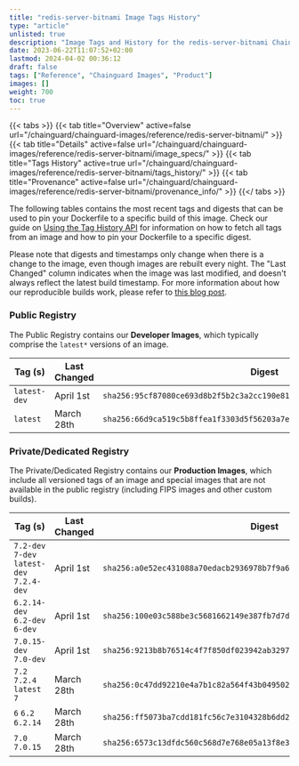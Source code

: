 ```yaml
---
title: "redis-server-bitnami Image Tags History"
type: "article"
unlisted: true
description: "Image Tags and History for the redis-server-bitnami Chainguard Image"
date: 2023-06-22T11:07:52+02:00
lastmod: 2024-04-02 00:36:12
draft: false
tags: ["Reference", "Chainguard Images", "Product"]
images: []
weight: 700
toc: true
---
```


{{< tabs >}}
{{< tab title="Overview" active=false url="/chainguard/chainguard-images/reference/redis-server-bitnami/" >}}
{{< tab title="Details" active=false url="/chainguard/chainguard-images/reference/redis-server-bitnami/image_specs/" >}}
{{< tab title="Tags History" active=true url="/chainguard/chainguard-images/reference/redis-server-bitnami/tags_history/" >}}
{{< tab title="Provenance" active=false url="/chainguard/chainguard-images/reference/redis-server-bitnami/provenance_info/" >}}
{{</ tabs >}}

The following tables contains the most recent tags and digests that can be used to pin your Dockerfile to a specific build of this image. Check our guide on [Using the Tag History API](/chainguard/chainguard-images/using-the-tag-history-api/) for information on how to fetch all tags from an image and how to pin your Dockerfile to a specific digest.

Please note that digests and timestamps only change when there is a change to the image, even though images are rebuilt every night. The "Last Changed" column indicates when the image was last modified, and doesn't always reflect the latest build timestamp. For more information about how our reproducible builds work, please refer to [this blog post](https://www.chainguard.dev/unchained/reproducing-chainguards-reproducible-image-builds).

### Public Registry
The Public Registry contains our **Developer Images**, which typically comprise the `latest*` versions of an image.

| Tag (s)       | Last Changed | Digest                                                                    |
|---------------|--------------|---------------------------------------------------------------------------|
|  `latest-dev` | April 1st    | `sha256:95cf87080ce693d8b2f5b2c3a2cc190e8191262801759a7994ff6bfab83a9e75` |
|  `latest`     | March 28th   | `sha256:66d9ca519c5b8ffea1f3303d5f56203a7e403f73146044ea1cd890ee1aed3d28` |


### Private/Dedicated Registry
The Private/Dedicated Registry contains our **Production Images**, which include all versioned tags of an image and special images that are not available in the public registry (including FIPS images and other custom builds).

| Tag (s)                                     | Last Changed | Digest                                                                    |
|---------------------------------------------|--------------|---------------------------------------------------------------------------|
|  `7.2-dev` `7-dev` `latest-dev` `7.2.4-dev` | April 1st    | `sha256:a0e52ec431088a70edacb2936978b7f9a6fc85e2ef730c25d692590c45f448f4` |
|  `6.2.14-dev` `6.2-dev` `6-dev`             | April 1st    | `sha256:100e03c588be3c5681662149e387fb7d7d708f2d60766789df86af2784e4159c` |
|  `7.0.15-dev` `7.0-dev`                     | April 1st    | `sha256:9213b8b76514c4f7f850df023942ab3297cb2a4f864e27108b947964d971b4f1` |
|  `7.2` `7.2.4` `latest` `7`                 | March 28th   | `sha256:0c47dd92210e4a7b1c82a564f43b0495020a9cdd136574a6b38cd990461a4a61` |
|  `6` `6.2` `6.2.14`                         | March 28th   | `sha256:ff5073ba7cdd181fc56c7e3104328b6dd29c58fccdcb2cb3e5cf0b5acb3dadb2` |
|  `7.0` `7.0.15`                             | March 28th   | `sha256:6573c13dfdc560c568d7e768e05a13f8e3854645955300d18e4379294c112f1a` |


